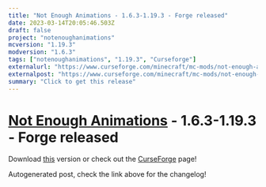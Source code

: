 ```yaml
---
title: "Not Enough Animations - 1.6.3-1.19.3 - Forge released"
date: 2023-03-14T20:05:46.503Z
draft: false
project: "notenoughanimations"
mcversion: "1.19.3"
modversion: "1.6.3"
tags: ["notenoughanimations", "1.19.3", "Curseforge"]
externalurl: "https://www.curseforge.com/minecraft/mc-mods/not-enough-animations/files/4437478"
externalpost: "https://www.curseforge.com/minecraft/mc-mods/not-enough-animations/files/4437478"
summary: "Click to get this release"
---
```

# [Not Enough Animations](/project/notenoughanimations) - 1.6.3-1.19.3 - Forge released
Download [this](https://www.curseforge.com/minecraft/mc-mods/not-enough-animations/files/4437478) version or check out the [CurseForge](https://www.curseforge.com/minecraft/mc-mods/not-enough-animations) page!

Autogenerated post, check the link above for the changelog!
